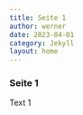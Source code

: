 ```yaml
---
title: Seite 1
author: werner
date: 2023-04-01
category: Jekyll
layout: home
---
```


### Seite 1
Text 1